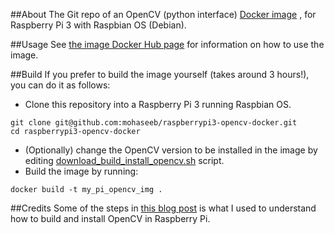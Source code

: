 ##About
The Git repo of an OpenCV (python interface) [Docker image](https://hub.docker.com/r/mohaseeb/raspberrypi3-python-opencv/)
, for Raspberry Pi 3 with Raspbian OS (Debian).

##Usage
See [the image Docker Hub page](https://hub.docker.com/r/mohaseeb/raspberrypi3-python-opencv/)
 for information on how to use the image.

##Build
If you prefer to build the image yourself (takes around 3 hours!), you can do it as follows:
* Clone this repository into a Raspberry Pi 3 running Raspbian OS.
```commandline
git clone git@github.com:mohaseeb/raspberrypi3-opencv-docker.git
cd raspberrypi3-opencv-docker
```
* (Optionally) change the OpenCV version to be installed in the image by editing [download_build_install_opencv.sh](download_build_install_opencv.sh) script.
* Build the image by running:
```commandline
docker build -t my_pi_opencv_img .
```

##Credits
Some of the steps in [this blog post](https://www.pyimagesearch.com/2016/04/18/install-guide-raspberry-pi-3-raspbian-jessie-opencv-3/)
is what I used to understand how to build and install OpenCV in Raspberry Pi.